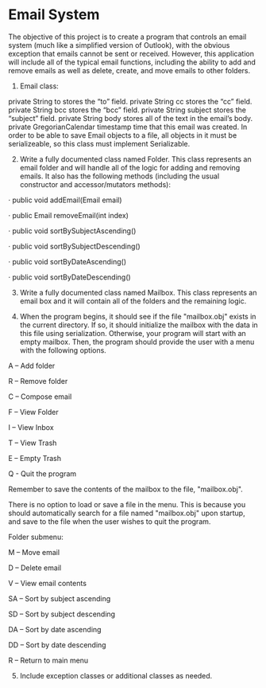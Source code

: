 # Email System
The objective of this project is to create a program that controls an email system (much like a simplified version of Outlook), with the obvious exception that emails cannot be sent or received. However, this application will include all of the typical email functions, including the ability to add and remove emails as well as delete, create, and move emails to other folders. 

1. Email class:

private String to
stores the “to” field.
private String cc
stores the “cc” field.
private String bcc
stores the “bcc” field.
private String subject
stores the “subject” field.
private String body
stores all of the text in the email’s body.
private GregorianCalendar timestamp
time that this email was created.
In order to be able to save Email objects to a file, all objects in it must be serializeable, so this class must implement Serializable. 

2. Write a fully documented class named Folder. This class represents an email folder and will handle all of the logic for adding and removing emails.
It also has the following methods (including the usual constructor and accessor/mutators methods):

·         public void addEmail(Email email)

·         public Email removeEmail(int index)

·         public void sortBySubjectAscending()

·         public void sortBySubjectDescending()

·         public void sortByDateAscending()

·         public void sortByDateDescending()

3. Write a fully documented class named Mailbox. This class represents an email box and it will contain all of the folders and the remaining logic. 

4. When the program begins, it should see if the file "mailbox.obj" exists in the current directory. If so, it should initialize the mailbox with the data in this file using serialization. Otherwise, your program will start with an empty mailbox. Then, the program should provide the user with a menu with the following options.

A – Add folder

R – Remove folder

C – Compose email

F – View Folder

I – View Inbox

T – View Trash

E – Empty Trash

Q - Quit the program

Remember to save the contents of the mailbox to the file, "mailbox.obj".

There is no option to load or save a file in the menu. This is because you should automatically search for a file named "mailbox.obj" upon startup, and save to the file when the user wishes to quit the program.

Folder submenu:

M – Move email

D – Delete email

V – View email contents

SA – Sort by subject ascending

SD – Sort by subject descending

DA – Sort by date ascending

DD – Sort by date descending

R – Return to main menu

5. Include exception classes or additional classes as needed. 

